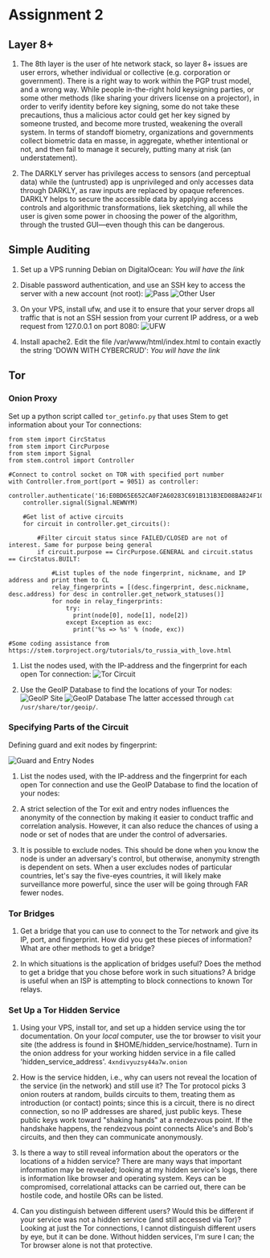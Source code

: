 # Assignment 2

## Layer 8+

1. The 8th layer is the user of hte network stack, so layer 8+ issues are user errors, whether individual or collective (e.g. corporation or government). There is a right way to work within the PGP trust model, and a wrong way. While people in-the-right hold keysigning parties, or some other methods (like sharing your drivers license on a projector), in order to verify identity before key signing, some do not take these precautions, thus a malicious actor could get her key signed by someone trusted, and become more trusted, weakening the overall system. In terms of standoff biometry, organizations and governments collect biometric data en masse, in aggregate, whether intentional or not, and then fail to manage it securely, putting many at risk (an understatement).

2. The DARKLY server has privileges access to sensors (and perceptual data) while the (untrusted) app is unprivileged and only accesses data through DARKLY, as raw inputs are replaced by opaque references. DARKLY helps to secure the accessible data by applying access controls and algorithmic transformations, liek sketching, all while the user is given some power in choosing the power of the algorithm, through the trusted GUI—even though this can be dangerous.

## Simple Auditing

1. Set up a VPS running Debian on DigitalOcean:
*You will have the link*

2. Disable password authentication, and use an SSH key to access the server with a new account (not root):
![Pass](imgs/no_password.jpg)
![Other User](imgs/other_user.jpg)

3. On your VPS, install ufw, and use it to ensure that your server drops all traffic that is not an SSH session from your current IP address, or a web request from 127.0.0.1 on port 8080:
![UFW](imgs/ufw_permissions.jpg)

4. Install apache2. Edit the file /var/www/html/index.html to contain exactly the string 'DOWN WITH CYBERCRUD': *You will have the link*

## Tor

### Onion Proxy

Set up a python script called ```tor_getinfo.py``` that uses Stem to get information about your Tor connections:

```
from stem import CircStatus
from stem import CircPurpose
from stem import Signal
from stem.control import Controller

#Connect to control socket on TOR with specified port number
with Controller.from_port(port = 9051) as controller:
    controller.authenticate('16:E0BD65E652CA0F2A60283C691B131B3ED08BA824F10AA484AB6EEE71CC')
    controller.signal(Signal.NEWNYM)

    #Get list of active circuits
    for circuit in controller.get_circuits():

        #Filter circuit status since FAILED/CLOSED are not of interest. Same for purpose being general
        if circuit.purpose == CircPurpose.GENERAL and circuit.status == CircStatus.BUILT:

            #List tuples of the node fingerprint, nickname, and IP address and print them to CL
            relay_fingerprints = [(desc.fingerprint, desc.nickname, desc.address) for desc in controller.get_network_statuses()]
            for node in relay_fingerprints:
                try:
                  print(node[0], node[1], node[2])
                except Exception as exc:
                  print('%s => %s' % (node, exc))

#Some coding assistance from https://stem.torproject.org/tutorials/to_russia_with_love.html
```

1. List the nodes used, with the IP-address and the fingerprint for each open Tor connection:
![Tor Circuit](imgs/tor_circuit.jpg)

2. Use the GeoIP Database to find the locations of your Tor nodes:
![GeoIP Site](imgs/geo_site.jpg)
![GeoIP Database](imgs/geoip.jpg)
The latter accessed through ```cat /usr/share/tor/geoip/```.

### Specifying Parts of the Circuit

Defining guard and exit nodes by fingerprint:

![Guard and Entry Nodes](imgs/guard_entry.jpg)

1. List the nodes used, with the IP-address and the fingerprint for each open Tor connection and use the GeoIP Database to find the location of your nodes:

2. A strict selection of the Tor exit and entry nodes influences the anonymity of the connection by making it easier to conduct traffic and correlation analysis. However, it can also reduce the chances of using a node or set of nodes that are under the control of adversaries.

3. It is possible to exclude nodes. This should be done when you know the node is under an adversary's control, but otherwise, anonymity strength is dependent on sets. When a user excludes nodes of particular countries, let's say the five-eyes countries, it will likely make surveillance more powerful, since the user will be going through FAR fewer nodes.

### Tor Bridges

1. Get a bridge that you can use to connect to the Tor network and give its IP, port, and fingerprint. How did you get these pieces of information? What are other methods to get a bridge?

2. In which situations is the application of bridges useful? Does the method to get a bridge that you chose before work in such situations? A bridge is useful when an ISP is attempting to block connections to known Tor relays.

### Set Up a Tor Hidden Service

1. Using your VPS, install tor, and set up a hidden service using the tor documentation. On your *local* computer, use the tor browser to visit your site (the address is found in $HOME/hidden_service/hostname). Turn in the onion address for your working hidden service in a file called 'hidden_service_address'.
 ```4xndivyuzsy44a7w.onion```

2. How is the service hidden, i.e., why can users not reveal the location of the service (in the network) and still use it? The Tor protocol picks 3 onion routers at random, builds circuits to them, treating them as introduction (or contact) points; since this is a circuit, there is no direct connection, so no IP addresses are shared, just public keys. These public keys work toward "shaking hands" at a rendezvous point. If the handshake happens, the rendezvous point connects Alice's and Bob's circuits, and then they can communicate anonymously.

3. Is there a way to still reveal information about the operators or the locations of a hidden service? There are many ways that important information may be revealed; looking at my hidden service's logs, there is information like browser and operating system. Keys can be compromised, correlational attacks can be carried out, there can be hostile code, and hostile ORs can be listed.

4. Can you distinguish between different users? Would this be different if your service was not a hidden service (and still accessed via Tor)? Looking at just the Tor connections, I cannot distinguish different users by eye, but it can be done. Without hidden services, I'm sure I can; the Tor browser alone is not that protective.

